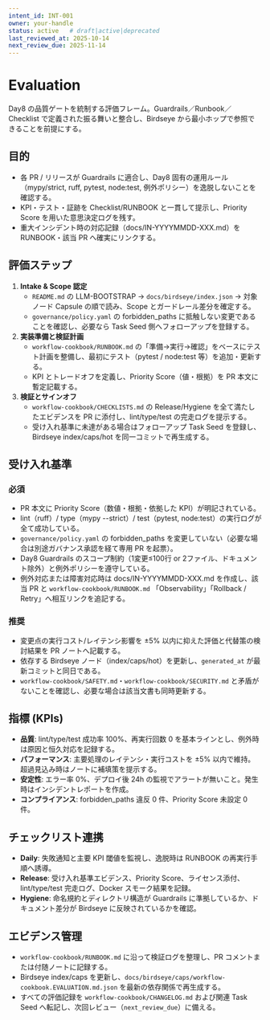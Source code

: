 ```yaml
---
intent_id: INT-001
owner: your-handle
status: active   # draft|active|deprecated
last_reviewed_at: 2025-10-14
next_review_due: 2025-11-14
---
```


# Evaluation

Day8 の品質ゲートを統制する評価フレーム。Guardrails／Runbook／Checklist で定義された振る舞いと整合し、Birdseye から最小ホップで参照できることを前提にする。

## 目的

- 各 PR / リリースが Guardrails に適合し、Day8 固有の運用ルール（mypy/strict, ruff, pytest, node:test, 例外ポリシー）を逸脱しないことを確認する。
- KPI・テスト・証跡を Checklist/RUNBOOK と一貫して提示し、Priority Score を用いた意思決定ログを残す。
- 重大インシデント時の対応記録（docs/IN-YYYYMMDD-XXX.md）を RUNBOOK・該当 PR へ確実にリンクする。

## 評価ステップ

1. **Intake & Scope 認定**
   - `README.md` の LLM-BOOTSTRAP → `docs/birdseye/index.json` → 対象ノード Capsule の順で読み、Scope とガードレール差分を確定する。
   - `governance/policy.yaml` の forbidden_paths に抵触しない変更であることを確認し、必要なら Task Seed 側へフォローアップを登録する。
2. **実装準備と検証計画**
   - `workflow-cookbook/RUNBOOK.md` の「準備→実行→確認」をベースにテスト計画を整備し、最初にテスト（pytest / node:test 等）を追加・更新する。
   - KPI とトレードオフを定義し、Priority Score（値・根拠）を PR 本文に暫定記載する。
3. **検証とサインオフ**
   - `workflow-cookbook/CHECKLISTS.md` の Release/Hygiene を全て満たしたエビデンスを PR に添付し、lint/type/test の完走ログを提示する。
   - 受け入れ基準に未達がある場合はフォローアップ Task Seed を登録し、Birdseye index/caps/hot を同一コミットで再生成する。

## 受け入れ基準

### 必須

- PR 本文に Priority Score（数値・根拠・依拠した KPI）が明記されている。
- lint（ruff）/ type（mypy --strict）/ test（pytest, node:test）の実行ログが全て成功している。
- `governance/policy.yaml` の forbidden_paths を変更していない（必要な場合は別途ガバナンス承認を経て専用 PR を起票）。
- Day8 Guardrails のスコープ制約（1変更≤100行 or 2ファイル、ドキュメント除外）と例外ポリシーを遵守している。
- 例外対応または障害対応時は docs/IN-YYYYMMDD-XXX.md を作成し、該当 PR と `workflow-cookbook/RUNBOOK.md` 「Observability」「Rollback / Retry」へ相互リンクを追記する。

### 推奨

- 変更点の実行コスト/レイテンシ影響を ±5% 以内に抑えた評価と代替策の検討結果を PR ノートへ記載する。
- 依存する Birdseye ノード（index/caps/hot）を更新し、`generated_at` が最新コミットと同日である。
- `workflow-cookbook/SAFETY.md`・`workflow-cookbook/SECURITY.md` と矛盾がないことを確認し、必要な場合は該当文書も同時更新する。

## 指標 (KPIs)

- **品質**: lint/type/test 成功率 100%、再実行回数 0 を基本ラインとし、例外時は原因と恒久対応を記録する。
- **パフォーマンス**: 主要処理のレイテンシ・実行コストを ±5% 以内で維持。超過見込み時はノートに補填策を提示する。
- **安定性**: エラー率 0%、デプロイ後 24h の監視でアラートが無いこと。発生時はインシデントレポートを作成。
- **コンプライアンス**: forbidden_paths 違反 0 件、Priority Score 未設定 0 件。

## チェックリスト連携

- **Daily**: 失敗通知と主要 KPI 閾値を監視し、逸脱時は RUNBOOK の再実行手順へ誘導。
- **Release**: 受け入れ基準エビデンス、Priority Score、ライセンス添付、lint/type/test 完走ログ、Docker スモーク結果を記録。
- **Hygiene**: 命名規約とディレクトリ構造が Guardrails に準拠しているか、ドキュメント差分が Birdseye に反映されているかを確認。

## エビデンス管理

- `workflow-cookbook/RUNBOOK.md` に沿って検証ログを整理し、PR コメントまたは付随ノートに記録する。
- Birdseye index/caps を更新し、`docs/birdseye/caps/workflow-cookbook.EVALUATION.md.json` を最新の依存関係で再生成する。
- すべての評価記録を `workflow-cookbook/CHANGELOG.md` および関連 Task Seed へ転記し、次回レビュー（`next_review_due`）に備える。
